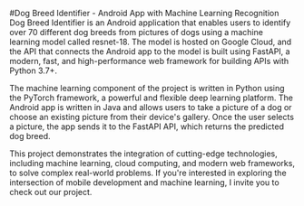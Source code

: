#Dog Breed Identifier - Android App with Machine Learning Recognition
Dog Breed Identifier is an Android application that enables users to identify over 70 different dog breeds from pictures of dogs using a machine learning model called resnet-18. The model is hosted on Google Cloud, and the API that connects the Android app to the model is built using FastAPI, a modern, fast, and high-performance web framework for building APIs with Python 3.7+.

The machine learning component of the project is written in Python using the PyTorch framework, a powerful and flexible deep learning platform. The Android app is written in Java and allows users to take a picture of a dog or choose an existing picture from their device's gallery. Once the user selects a picture, the app sends it to the FastAPI API, which returns the predicted dog breed.

This project demonstrates the integration of cutting-edge technologies, including machine learning, cloud computing, and modern web frameworks, to solve complex real-world problems. If you're interested in exploring the intersection of mobile development and machine learning, I invite you to check out our project.
